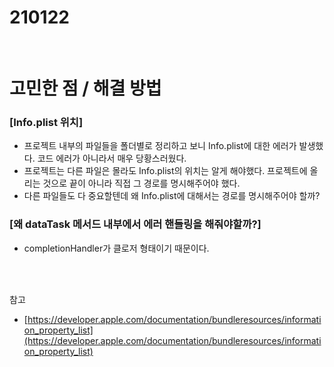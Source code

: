 # 210122

<br>

# **고민한 점 / 해결 방법**

### **[Info.plist 위치]**

- 프로젝트 내부의 파일들을 폴더별로 정리하고 보니 Info.plist에 대한 에러가 발생했다. 코드  에러가 아니라서 매우 당황스러웠다.
- 프로젝트는 다른 파일은 몰라도 Info.plist의 위치는 알게 해야했다. 프로젝트에 올리는 것으로 끝이 아니라 직접 그 경로를 명시해주어야  했다.
- 다른 파일들도 다 중요할텐데 왜 Info.plist에  대해서는 경로를 명시해주어야 할까?

### **[왜 dataTask 메서드 내부에서 에러 핸들링을 해줘야할까?]**

- completionHandler가 클로저 형태이기 때문이다.

<br>
<br>

참고

- [https://developer.apple.com/documentation/bundleresources/information_property_list](https://developer.apple.com/documentation/bundleresources/information_property_list)


<br>
